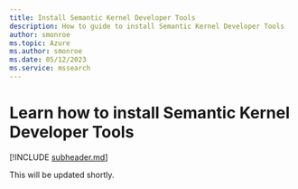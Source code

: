 ```yaml
---
title: Install Semantic Kernel Developer Tools
description: How to guide to install Semantic Kernel Developer Tools
author: smonroe
ms.topic: Azure
ms.author: smonroe
ms.date: 05/12/2023
ms.service: mssearch
---
```


# Learn how to install Semantic Kernel Developer Tools
[!INCLUDE [subheader.md](../includes/pat_medium.md)]

This will be updated shortly.